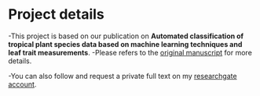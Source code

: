 # Project details
-This project is based on our publication on **Automated classification of tropical plant species data based on machine learning
techniques and leaf trait measurements**. 
-Please refers to the [original manuscript](https://link.springer.com/chapter/10.1007/978-981-15-0058-9_9) for more details.

-You can also follow and request a private full text on my [researchgate account](https://www.researchgate.net/profile/Burhan_Hussein3).
